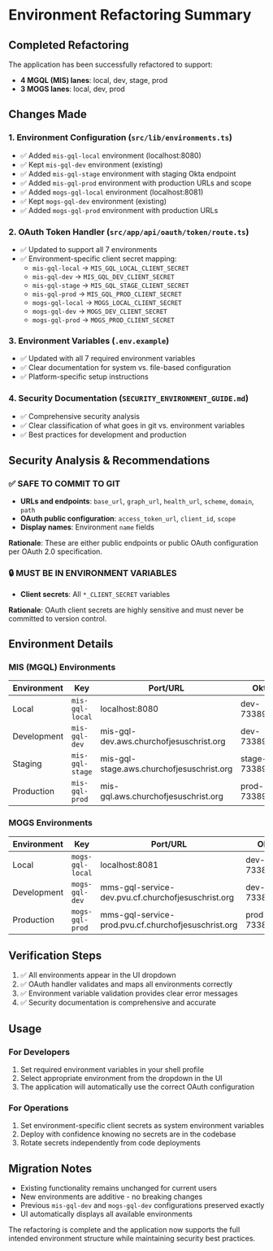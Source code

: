 # Environment Refactoring Summary

## Completed Refactoring

The application has been successfully refactored to support:
- **4 MGQL (MIS) lanes**: local, dev, stage, prod
- **3 MOGS lanes**: local, dev, prod

## Changes Made

### 1. Environment Configuration (`src/lib/environments.ts`)
- ✅ Added `mis-gql-local` environment (localhost:8080)
- ✅ Kept `mis-gql-dev` environment (existing)
- ✅ Added `mis-gql-stage` environment with staging Okta endpoint
- ✅ Added `mis-gql-prod` environment with production URLs and scope
- ✅ Added `mogs-gql-local` environment (localhost:8081)
- ✅ Kept `mogs-gql-dev` environment (existing)
- ✅ Added `mogs-gql-prod` environment with production URLs

### 2. OAuth Token Handler (`src/app/api/oauth/token/route.ts`)
- ✅ Updated to support all 7 environments
- ✅ Environment-specific client secret mapping:
  - `mis-gql-local` → `MIS_GQL_LOCAL_CLIENT_SECRET`
  - `mis-gql-dev` → `MIS_GQL_DEV_CLIENT_SECRET`
  - `mis-gql-stage` → `MIS_GQL_STAGE_CLIENT_SECRET`
  - `mis-gql-prod` → `MIS_GQL_PROD_CLIENT_SECRET`
  - `mogs-gql-local` → `MOGS_LOCAL_CLIENT_SECRET`
  - `mogs-gql-dev` → `MOGS_DEV_CLIENT_SECRET`
  - `mogs-gql-prod` → `MOGS_PROD_CLIENT_SECRET`

### 3. Environment Variables (`.env.example`)
- ✅ Updated with all 7 required environment variables
- ✅ Clear documentation for system vs. file-based configuration
- ✅ Platform-specific setup instructions

### 4. Security Documentation (`SECURITY_ENVIRONMENT_GUIDE.md`)
- ✅ Comprehensive security analysis
- ✅ Clear classification of what goes in git vs. environment variables
- ✅ Best practices for development and production

## Security Analysis & Recommendations

### ✅ SAFE TO COMMIT TO GIT
- **URLs and endpoints**: `base_url`, `graph_url`, `health_url`, `scheme`, `domain`, `path`
- **OAuth public configuration**: `access_token_url`, `client_id`, `scope`
- **Display names**: Environment `name` fields

**Rationale**: These are either public endpoints or public OAuth configuration per OAuth 2.0 specification.

### 🔒 MUST BE IN ENVIRONMENT VARIABLES
- **Client secrets**: All `*_CLIENT_SECRET` variables

**Rationale**: OAuth client secrets are highly sensitive and must never be committed to version control.

## Environment Details

### MIS (MGQL) Environments
| Environment | Key | Port/URL | Okta Endpoint | Scope |
|------------|-----|----------|---------------|-------|
| Local | `mis-gql-local` | localhost:8080 | dev-73389086.okta.com | mis:mgql.nonProd |
| Development | `mis-gql-dev` | mis-gql-dev.aws.churchofjesuschrist.org | dev-73389086.okta.com | mis:mgql.nonProd |
| Staging | `mis-gql-stage` | mis-gql-stage.aws.churchofjesuschrist.org | stage-73389086.okta.com | mis:mgql.nonProd |
| Production | `mis-gql-prod` | mis-gql.aws.churchofjesuschrist.org | prod-73389086.okta.com | mis:mgql.prod |

### MOGS Environments
| Environment | Key | Port/URL | Okta Endpoint | Scope |
|------------|-----|----------|---------------|-------|
| Local | `mogs-gql-local` | localhost:8081 | dev-73389086.okta.com | client_token |
| Development | `mogs-gql-dev` | mms-gql-service-dev.pvu.cf.churchofjesuschrist.org | dev-73389086.okta.com | client_token |
| Production | `mogs-gql-prod` | mms-gql-service-prod.pvu.cf.churchofjesuschrist.org | prod-73389086.okta.com | client_token |

## Verification Steps

1. ✅ All environments appear in the UI dropdown
2. ✅ OAuth handler validates and maps all environments correctly
3. ✅ Environment variable validation provides clear error messages
4. ✅ Security documentation is comprehensive and accurate

## Usage

### For Developers
1. Set required environment variables in your shell profile
2. Select appropriate environment from the dropdown in the UI
3. The application will automatically use the correct OAuth configuration

### For Operations
1. Set environment-specific client secrets as system environment variables
2. Deploy with confidence knowing no secrets are in the codebase
3. Rotate secrets independently from code deployments

## Migration Notes

- Existing functionality remains unchanged for current users
- New environments are additive - no breaking changes
- Previous `mis-gql-dev` and `mogs-gql-dev` configurations preserved exactly
- UI automatically displays all available environments

The refactoring is complete and the application now supports the full intended environment structure while maintaining security best practices.
